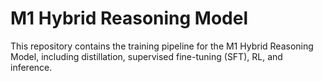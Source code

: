 # M1 Hybrid Reasoning Model

This repository contains the training pipeline for the M1 Hybrid Reasoning Model, including distillation, supervised fine-tuning (SFT), RL, and inference.
